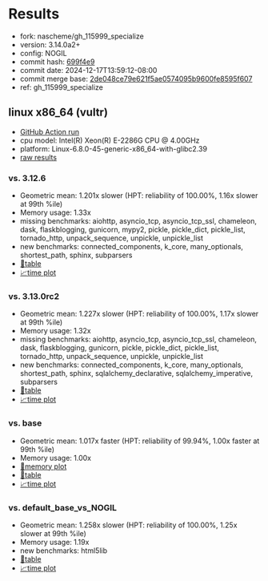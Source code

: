 # Results

- fork: nascheme/gh_115999_specialize
- version: 3.14.0a2+
- config: NOGIL
- commit hash: [699f4e9](https://github.com/nascheme/cpython/commit/699f4e9)
- commit date: 2024-12-17T13:59:12-08:00
- commit merge base: [2de048ce79e621f5ae0574095b9600fe8595f607](https://github.com/python/cpython/commit/2de048ce79e621f5ae0574095b9600fe8595f607)
- ref: gh_115999_specialize

## linux x86_64 (vultr)

- [GitHub Action run](https://github.com/facebookexperimental/free-threading-benchmarking/actions/runs/12387418231)
- cpu model: Intel(R) Xeon(R) E-2286G CPU @ 4.00GHz
- platform: Linux-6.8.0-45-generic-x86_64-with-glibc2.39
- [raw results](bm-20241217-vultr-x86_64-nascheme-gh_115999_specialize-3.14.0a2%2B-699f4e9.json)

### vs. 3.12.6

- Geometric mean: 1.201x slower (HPT: reliability of 100.00%, 1.16x slower at 99th %ile)
- Memory usage: 1.33x
- missing benchmarks: aiohttp, asyncio_tcp, asyncio_tcp_ssl, chameleon, dask, flaskblogging, gunicorn, mypy2, pickle, pickle_dict, pickle_list, tornado_http, unpack_sequence, unpickle, unpickle_list
- new benchmarks: connected_components, k_core, many_optionals, shortest_path, sphinx, subparsers
- [📄table](bm-20241217-vultr-x86_64-nascheme-gh_115999_specialize-3.14.0a2%2B-699f4e9-vs-3.12.6.md)
- [📈time plot](bm-20241217-vultr-x86_64-nascheme-gh_115999_specialize-3.14.0a2%2B-699f4e9-vs-3.12.6.svg)

### vs. 3.13.0rc2

- Geometric mean: 1.227x slower (HPT: reliability of 100.00%, 1.17x slower at 99th %ile)
- Memory usage: 1.32x
- missing benchmarks: aiohttp, asyncio_tcp, asyncio_tcp_ssl, chameleon, dask, flaskblogging, gunicorn, pickle, pickle_dict, pickle_list, tornado_http, unpack_sequence, unpickle, unpickle_list
- new benchmarks: connected_components, k_core, many_optionals, shortest_path, sphinx, sqlalchemy_declarative, sqlalchemy_imperative, subparsers
- [📄table](bm-20241217-vultr-x86_64-nascheme-gh_115999_specialize-3.14.0a2%2B-699f4e9-vs-3.13.0rc2.md)
- [📈time plot](bm-20241217-vultr-x86_64-nascheme-gh_115999_specialize-3.14.0a2%2B-699f4e9-vs-3.13.0rc2.svg)

### vs. base

- Geometric mean: 1.017x faster (HPT: reliability of 99.94%, 1.00x faster at 99th %ile)
- Memory usage: 1.00x
- [🧠memory plot](bm-20241217-vultr-x86_64-nascheme-gh_115999_specialize-3.14.0a2%2B-699f4e9-vs-base-mem.svg)
- [📄table](bm-20241217-vultr-x86_64-nascheme-gh_115999_specialize-3.14.0a2%2B-699f4e9-vs-base.md)
- [📈time plot](bm-20241217-vultr-x86_64-nascheme-gh_115999_specialize-3.14.0a2%2B-699f4e9-vs-base.svg)

### vs. default_base_vs_NOGIL

- Geometric mean: 1.258x slower (HPT: reliability of 100.00%, 1.25x slower at 99th %ile)
- Memory usage: 1.19x
- new benchmarks: html5lib
- [📄table](bm-20241217-vultr-x86_64-nascheme-gh_115999_specialize-3.14.0a2%2B-699f4e9-vs-default_base_vs_NOGIL.md)
- [📈time plot](bm-20241217-vultr-x86_64-nascheme-gh_115999_specialize-3.14.0a2%2B-699f4e9-vs-default_base_vs_NOGIL.svg)

